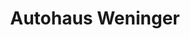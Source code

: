 ---
title: "Autohaus Weninger"
url: /wolkersdorf-im-weinviertel/autohaus-weninger/
shop: Autohaus
---